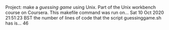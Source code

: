 Project: make a *guessing game* using Unix. Part of the Unix workbench course on Coursera.
This makefile command was run on...
Sat 10 Oct 2020 21:51:23 BST
the number of lines of code that the script guessinggame.sh has is...
      46
